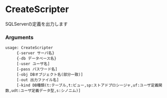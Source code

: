 # CreateScripter
SQLServerの定義を出力します

### Arguments

```
usage: CreateScripter
	 {-server サーバ名}
	 {-db データベース名}
	 [-user ユーザ名]
	 [-pass パスワード名]
	 [-obj DBオブジェクト名(部分一致)]
	 [-out 出力ファイル名]
	 [-kind DB種類(t:テーブル,t:ビュー,sp:ストアドプロシージャ,uf:ユーザ定義関数,udt:ユーザ定義データ型,s:シノニム)]

```
